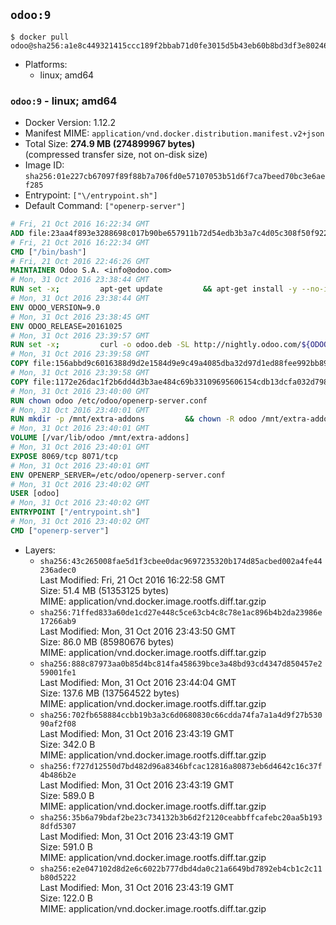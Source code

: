 ## `odoo:9`

```console
$ docker pull odoo@sha256:a1e8c449321415ccc189f2bbab71d0fe3015d5b43eb60b8bd3df3e8024633256
```

-	Platforms:
	-	linux; amd64

### `odoo:9` - linux; amd64

-	Docker Version: 1.12.2
-	Manifest MIME: `application/vnd.docker.distribution.manifest.v2+json`
-	Total Size: **274.9 MB (274899967 bytes)**  
	(compressed transfer size, not on-disk size)
-	Image ID: `sha256:01e227cb67097f89f88b7a706fd0e57107053b51d6f7ca7beed70bc3e6aef285`
-	Entrypoint: `["\/entrypoint.sh"]`
-	Default Command: `["openerp-server"]`

```dockerfile
# Fri, 21 Oct 2016 16:22:34 GMT
ADD file:23aa4f893e3288698c017b90be657911b72d54edb3b3a7c4d05c308f50f9228f in / 
# Fri, 21 Oct 2016 16:22:34 GMT
CMD ["/bin/bash"]
# Fri, 21 Oct 2016 22:46:26 GMT
MAINTAINER Odoo S.A. <info@odoo.com>
# Mon, 31 Oct 2016 23:38:44 GMT
RUN set -x;         apt-get update         && apt-get install -y --no-install-recommends             ca-certificates             curl             node-less             python-gevent             python-pip             python-pyinotify             python-renderpm             python-support         && curl -o wkhtmltox.deb -SL http://nightly.odoo.com/extra/wkhtmltox-0.12.1.2_linux-jessie-amd64.deb         && echo '40e8b906de658a2221b15e4e8cd82565a47d7ee8 wkhtmltox.deb' | sha1sum -c -         && dpkg --force-depends -i wkhtmltox.deb         && apt-get -y install -f --no-install-recommends         && apt-get purge -y --auto-remove -o APT::AutoRemove::RecommendsImportant=false -o APT::AutoRemove::SuggestsImportant=false npm         && rm -rf /var/lib/apt/lists/* wkhtmltox.deb         && pip install psycogreen==1.0
# Mon, 31 Oct 2016 23:38:44 GMT
ENV ODOO_VERSION=9.0
# Mon, 31 Oct 2016 23:38:45 GMT
ENV ODOO_RELEASE=20161025
# Mon, 31 Oct 2016 23:39:57 GMT
RUN set -x;         curl -o odoo.deb -SL http://nightly.odoo.com/${ODOO_VERSION}/nightly/deb/odoo_${ODOO_VERSION}c.${ODOO_RELEASE}_all.deb         && echo '126f7dc1de2f3c6faf3c4b5958c46ba628691fef odoo.deb' | sha1sum -c -         && dpkg --force-depends -i odoo.deb         && apt-get update         && apt-get -y install -f --no-install-recommends         && rm -rf /var/lib/apt/lists/* odoo.deb
# Mon, 31 Oct 2016 23:39:58 GMT
COPY file:156abbd9c6016388d9d2e1584d9e9c49a4085dba32d97d1ed88fee992bb89e61 in / 
# Mon, 31 Oct 2016 23:39:58 GMT
COPY file:1172e26dac1f2b6dd4d3b3ae484c69b33109695606154cdb13dcfa032d798e88 in /etc/odoo/ 
# Mon, 31 Oct 2016 23:40:00 GMT
RUN chown odoo /etc/odoo/openerp-server.conf
# Mon, 31 Oct 2016 23:40:01 GMT
RUN mkdir -p /mnt/extra-addons         && chown -R odoo /mnt/extra-addons
# Mon, 31 Oct 2016 23:40:01 GMT
VOLUME [/var/lib/odoo /mnt/extra-addons]
# Mon, 31 Oct 2016 23:40:01 GMT
EXPOSE 8069/tcp 8071/tcp
# Mon, 31 Oct 2016 23:40:01 GMT
ENV OPENERP_SERVER=/etc/odoo/openerp-server.conf
# Mon, 31 Oct 2016 23:40:02 GMT
USER [odoo]
# Mon, 31 Oct 2016 23:40:02 GMT
ENTRYPOINT ["/entrypoint.sh"]
# Mon, 31 Oct 2016 23:40:02 GMT
CMD ["openerp-server"]
```

-	Layers:
	-	`sha256:43c265008fae5d1f3cbee0dac9697235320b174d85acbed002a4fe44236adec0`  
		Last Modified: Fri, 21 Oct 2016 16:22:58 GMT  
		Size: 51.4 MB (51353125 bytes)  
		MIME: application/vnd.docker.image.rootfs.diff.tar.gzip
	-	`sha256:71ffed833a60de1cd27e448c5ce63cb4c8c78e1ac896b4b2da23986e17266ab9`  
		Last Modified: Mon, 31 Oct 2016 23:43:50 GMT  
		Size: 86.0 MB (85980676 bytes)  
		MIME: application/vnd.docker.image.rootfs.diff.tar.gzip
	-	`sha256:888c87973aa0b85d4bc814fa458639bce3a48bd93cd4347d850457e259001fe1`  
		Last Modified: Mon, 31 Oct 2016 23:44:04 GMT  
		Size: 137.6 MB (137564522 bytes)  
		MIME: application/vnd.docker.image.rootfs.diff.tar.gzip
	-	`sha256:702fb658884ccbb19b3a3c6d0680830c66cdda74fa7a1a4d9f27b53090af2f08`  
		Last Modified: Mon, 31 Oct 2016 23:43:19 GMT  
		Size: 342.0 B  
		MIME: application/vnd.docker.image.rootfs.diff.tar.gzip
	-	`sha256:f727d12550d7bd482d96a8346bfcac12816a80873eb6d4642c16c37f4b486b2e`  
		Last Modified: Mon, 31 Oct 2016 23:43:19 GMT  
		Size: 589.0 B  
		MIME: application/vnd.docker.image.rootfs.diff.tar.gzip
	-	`sha256:35b6a79bdaf2be23c734132b3b6d2f2120ceabbffcafebc20aa5b1938dfd5307`  
		Last Modified: Mon, 31 Oct 2016 23:43:19 GMT  
		Size: 591.0 B  
		MIME: application/vnd.docker.image.rootfs.diff.tar.gzip
	-	`sha256:e2e047102d8d2e6c6022b777dbd4da0c21a6649bd7892eb4cb1c2c11b80d5222`  
		Last Modified: Mon, 31 Oct 2016 23:43:19 GMT  
		Size: 122.0 B  
		MIME: application/vnd.docker.image.rootfs.diff.tar.gzip
